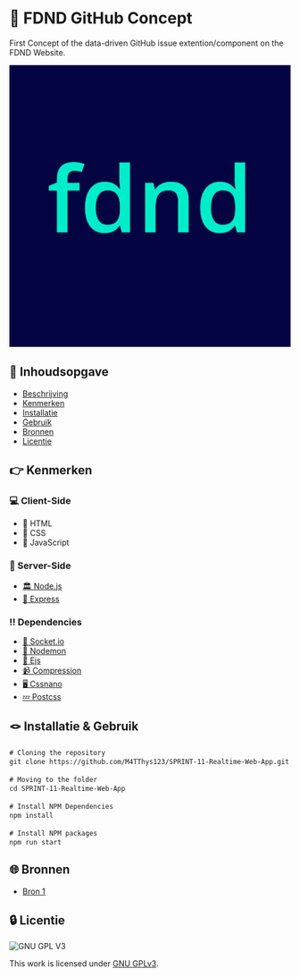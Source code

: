 # 🚧 FDND GitHub Concept 

First Concept of the data-driven GitHub issue extention/component on the FDND Website.
<!-- Geef je project een titel en schrijf in één zin wat het is -->
![Screenshot Prototype](https://github.com/M4TThys123/SPRINT-12-Proof-of-Concept/blob/main/docs/afb/Avatars-03.jpg)

## 🚀 Inhoudsopgave

  * [Beschrijving](#beschrijving)
  * [Kenmerken](#kenmerken)
  * [Installatie](#installatie)
  * [Gebruik](#gebruik)
  * [Bronnen](#bronnen)
  * [Licentie](#licentie)

## 👉 Kenmerken

### 💻 Client-Side
  * 🧭 HTML
  * 🏦 CSS
  * 🏥 JavaScript
  
### 💾 Server-Side
 * [🏛️ Node.js](https://nodejs.dev/)
 * [🚣 Express](https://www.npmjs.com/package/express)

### ‼️ Dependencies
 * [🧦 Socket.io](https://www.npmjs.com/package/socket.io)
 * [🐰 Nodemon](https://www.npmjs.com/package/nodemon)
 * [🏡 Ejs](https://www.npmjs.com/package/ejs)
 * [📹 Compression](https://www.npmjs.com/package/compression)
 * [🖥️ Cssnano](https://www.npmjs.com/package/cssnano)
 * [💤 Postcss](https://www.npmjs.com/package/postcss)


## 🪢 Installatie & Gebruik
```
# Cloning the repository
git clone https://github.com/M4TThys123/SPRINT-11-Realtime-Web-App.git

# Moving to the folder
cd SPRINT-11-Realtime-Web-App

# Install NPM Dependencies
npm install

# Install NPM packages
npm run start
```

## 🌐 Bronnen
* [Bron 1]()

## 🔒 Licentie

![GNU GPL V3](https://www.gnu.org/graphics/gplv3-127x51.png)

This work is licensed under [GNU GPLv3](./LICENSE).
